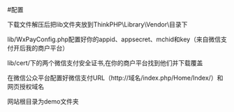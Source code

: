 #配置

下载文件解压后把lib文件夹放到ThinkPHP\Library\Vendor\目录下

lib/WxPayConfig.php配置好你的appid、appsecret、mchid和key（来自微信支付开后我的商户平台）

lib/cert/下的两个微信支付安全证书,在你的商户平台找到他们并下载覆盖

在微信公众平台配置好微信支付URL（http://域名/index.php/Home/Index/）和网页授权域名

网站根目录为demo文件夹

